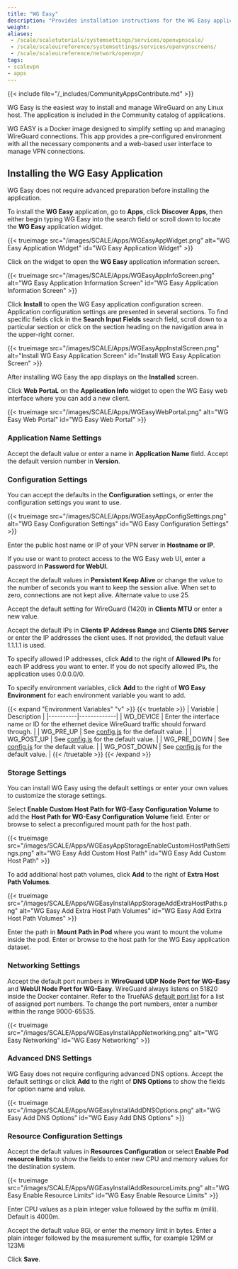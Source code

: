 ```yaml
---
title: "WG Easy"
description: "Provides installation instructions for the WG Easy application."
weight:
aliases:
 - /scale/scaletutorials/systemsettings/services/openvpnscale/
 - /scale/scaleuireference/systemsettings/services/openvpnscreens/
 - /scale/scaleuireference/network/openvpn/
tags:
- scalevpn
- apps
---
```


{{< include file="/_includes/CommunityAppsContribute.md" >}}

WG Easy is the easiest way to install and manage WireGuard on any Linux host.
The application is included in the Community catalog of applications.

WG EASY is a Docker image designed to simplify setting up and managing WireGuard connections. This app provides a pre-configured environment with all the necessary components and a web-based user interface to manage VPN connections.

## Installing the WG Easy Application
WG Easy does not require advanced preparation before installing the application.

To install the **WG Easy** application, go to **Apps**, click **Discover Apps**, then either begin typing WG Easy into the search field or scroll down to locate the **WG Easy** application widget.

{{< trueimage src="/images/SCALE/Apps/WGEasyAppWidget.png" alt="WG Easy Application Widget" id="WG Easy Application Widget" >}}

Click on the widget to open the **WG Easy** application information screen.

{{< trueimage src="/images/SCALE/Apps/WGEasyAppInfoScreen.png" alt="WG Easy Application Information Screen" id="WG Easy Application Information Screen" >}}

Click **Install** to open the WG Easy application configuration screen.
Application configuration settings are presented in several sections.
To find specific fields click in the **Search Input Fields** search field, scroll down to a particular section or click on the section heading on the navigation area in the upper-right corner.

{{< trueimage src="/images/SCALE/Apps/WGEasyAppInstalScreen.png" alt="Install WG Easy Application Screen" id="Install WG Easy Application Screen" >}}

After installing WG Easy the app displays on the **Installed** screen.

Click **Web PortaL** on the **Application Info** widget to open the WG Easy web interface where you can add a new client.

{{< trueimage src="/images/SCALE/Apps/WGEasyWebPortal.png" alt="WG Easy Web Portal" id="WG Easy Web Portal" >}}

### Application Name Settings

Accept the default value or enter a name in **Application Name** field.
Accept the default version number in **Version**.

### Configuration Settings

You can accept the defaults in the **Configuration** settings, or enter the configuration settings you want to use.

{{< trueimage src="/images/SCALE/Apps/WGEasyAppConfigSettings.png" alt="WG Easy Configuration Settings" id="WG Easy Configuration Settings" >}}

Enter the public host name or IP of your VPN server in **Hostname or IP**.

If you use or want to protect access to the WG Easy web UI, enter a password in **Password for WebUI**.

Accept the default values in **Persistent Keep Alive** or change the value to the number of seconds you want to keep the session alive.
When set to zero, connections are not kept alive. Alternate value to use 25.

Accept the default setting for WireGuard (1420) in **Clients MTU** or enter a new value.

Accept the default IPs in **Clients IP Address Range** and **Clients DNS Server** or enter the IP addresses the client uses. If not provided, the default value 1.1.1.1 is used.

To specify allowed IP addresses, click **Add** to the right of **Allowed IPs** for each IP address you want to enter.
If you do not specify allowed IPs, the application uses 0.0.0.0/0.

To specify environment variables, click **Add** to the right of **WG Easy Environment** for each environment variable you want to add.

{{< expand "Environment Variables" "v" >}}
{{< truetable >}}
| Variable | Description |
|----------|-------------|
| WD_DEVICE | Enter the interface name or ID for the ethernet device WireGuard traffic should forward through. |
| WG_PRE_UP | See [config.js](https://github.com/WeeJeWel/wg-easy/blob/master/src/config.js#L19) for the default value. |
| WG_POST_UP | See [config.js](https://github.com/WeeJeWel/wg-easy/blob/master/src/config.js#L19) for the default value. |
| WG_PRE_DOWN | See [config.js](https://github.com/WeeJeWel/wg-easy/blob/master/src/config.js#L19) for the default value. |
| WG_POST_DOWN | See [config.js](https://github.com/WeeJeWel/wg-easy/blob/master/src/config.js#L19) for the default value. |
{{< /truetable >}}
{{< /expand >}}

### Storage Settings
You can install WG Easy using the default settings or enter your own values to customize the storage settings.

Select **Enable Custom Host Path for WG-Easy Configuration Volume** to add the **Host Path for WG-Easy Configuration Volume** field.
Enter or browse to select a preconfigured mount path for the host path.

{{< trueimage src="/images/SCALE/Apps/WGEasyAppStorageEnableCustomHostPathSettings.png" alt="WG Easy Add Custom Host Path" id="WG Easy Add Custom Host Path" >}}

To add additional host path volumes, click **Add** to the right of **Extra Host Path Volumes**.

{{< trueimage src="/images/SCALE/Apps/WGEasyInstallAppStorageAddExtraHostPaths.png" alt="WG Easy Add Extra Host Path Volumes" id="WG Easy Add Extra Host Path Volumes" >}}

Enter the path in **Mount Path in Pod** where you want to mount the volume inside the pod.
Enter or browse to the host path for the WG Easy application dataset.

### Networking Settings

Accept the default port numbers in **WireGuard UDP Node Port for WG-Easy** and **WebUI Node Port for WG-Easy**.
WireGuard always listens on 51820 inside the Docker container.
Refer to the TrueNAS [default port list](https://www.truenas.com/docs/references/defaultports/) for a list of assigned port numbers.
To change the port numbers, enter a number within the range 9000-65535.

{{< trueimage src="/images/SCALE/Apps/WGEasyInstallAppNetworking.png" alt="WG Easy Networking" id="WG Easy Networking" >}}

### Advanced DNS Settings
WG Easy does not require configuring advanced DNS options.
Accept the default settings or click **Add** to the right of **DNS Options** to show the fields for option name and value.

{{< trueimage src="/images/SCALE/Apps/WGEasyInstallAddDNSOptions.png" alt="WG Easy Add DNS Options" id="WG Easy Add DNS Options" >}}

### Resource Configuration Settings

Accept the default values in **Resources Configuration** or select **Enable Pod resource limits** to show the fields to enter new CPU and memory values for the destination system.

{{< trueimage src="/images/SCALE/Apps/WGEasyInstallAddResourceLimits.png" alt="WG Easy Enable Resource Limits" id="WG Easy Enable Resource Limits" >}}

Enter CPU values as a plain integer value followed by the suffix m (milli). Default is 4000m.

Accept the default value 8Gi, or enter the memory limit in bytes. Enter a plain integer followed by the measurement suffix, for example 129M or 123Mi

Click **Save**.
